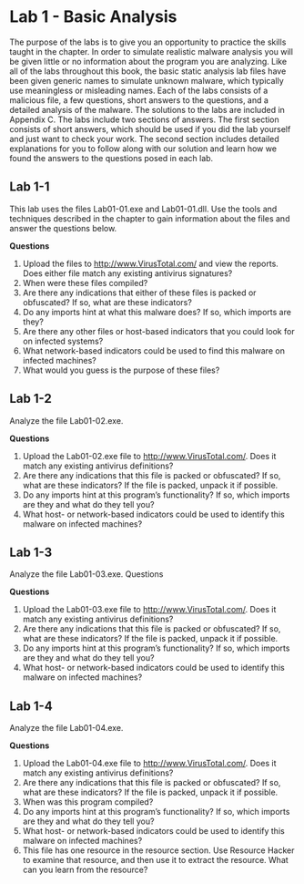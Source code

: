 # Lab 1 - Basic Analysis

The purpose of the labs is to give you an opportunity to practice the skills taught in the chapter. In order to simulate realistic malware analysis you will be given little or no information about the program you are analyzing. Like all of the labs throughout this book, the basic static analysis lab files have been given generic names to simulate unknown malware, which typically use meaningless or misleading names.
Each of the labs consists of a malicious file, a few questions, short answers to the questions, and a detailed analysis of the malware. The solutions to the labs are included in Appendix C.
The labs include two sections of answers. The first section consists of short answers, which should be used if you did the lab yourself and just want to check your work. The second section includes detailed explanations for you to follow along with our solution and learn how we found the answers to the questions posed in each lab.

## Lab 1-1

This lab uses the files Lab01-01.exe and Lab01-01.dll. Use the tools and techniques described in the chapter to gain information about the files and answer the questions below.

**Questions**

1. Upload the files to http://www.VirusTotal.com/ and view the reports. Does either file match any existing antivirus signatures?
2. When were these files compiled?
3. Are there any indications that either of these files is packed or obfuscated? If so, what are these indicators?
4. Do any imports hint at what this malware does? If so, which imports are they?
5. Are there any other files or host-based indicators that you could look for on infected systems?
6. What network-based indicators could be used to find this malware on infected machines?
7. What would you guess is the purpose of these files?

## Lab 1-2

Analyze the file Lab01-02.exe.

**Questions**

1. Upload the Lab01-02.exe file to http://www.VirusTotal.com/. Does it match any existing antivirus definitions?
2. Are there any indications that this file is packed or obfuscated? If so, what are these indicators? If the file is packed, unpack it if possible.
3. Do any imports hint at this program’s functionality? If so, which imports are they and what do they tell you?
4. What host- or network-based indicators could be used to identify this malware on infected machines?

## Lab 1-3

Analyze the file Lab01-03.exe. Questions

**Questions**

1. Upload the Lab01-03.exe file to http://www.VirusTotal.com/. Does it match any existing antivirus definitions?
2. Are there any indications that this file is packed or obfuscated? If so, what are these indicators? If the file is packed, unpack it if possible.
3. Do any imports hint at this program’s functionality? If so, which imports are they and what do they tell you?
4. What host- or network-based indicators could be used to identify this malware on infected machines?

## Lab 1-4

Analyze the file Lab01-04.exe.

**Questions**

1. Upload the Lab01-04.exe file to http://www.VirusTotal.com/. Does it match any existing antivirus definitions?
2. Are there any indications that this file is packed or obfuscated? If so, what are these indicators? If the file is packed, unpack it if possible.
3. When was this program compiled?
4. Do any imports hint at this program’s functionality? If so, which imports are they and what do they tell you?
5. What host- or network-based indicators could be used to identify this malware on infected machines?
6. This file has one resource in the resource section. Use Resource Hacker to examine that resource, and then use it to extract the resource. What can you learn from the resource?